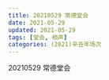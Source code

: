 ```yaml
---
title: 20210529 常德堂会 
date: 2021-05-29
updated: 2021-05-29
tags: [堂会, 相声] 
categories: (2021)辛丑年场次 
---
```

20210529 常德堂会 

